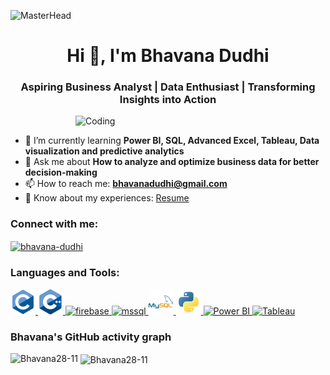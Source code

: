 ![MasterHead](https://user-images.githubusercontent.com/74038190/241765440-80728820-e06b-4f96-9c9e-9df46f0cc0a5.gif)

<h1 align="center">Hi 👋, I'm Bhavana Dudhi</h1>
<h3 align="center">Aspiring Business Analyst | Data Enthusiast | Transforming Insights into Action</h3>
<img align="right" alt="Coding" width="400" src="https://user-images.githubusercontent.com/74038190/221352975-94759904-aa4c-4032-a8ab-b546efb9c478.gif">

<br> <!-- Line break for spacing -->

- 🌱 I’m currently learning **Power BI, SQL, Advanced Excel, Tableau, Data visualization and predictive analytics**
- 💬 Ask me about **How to analyze and optimize business data for better decision-making**
- 📫 How to reach me: **bhavanadudhi@gmail.com**
- 📄 Know about my experiences: [Resume](https://drive.google.com/file/d/1kphIxQOI3UtJ_YJ533gduEQdp623jwpk/view?usp=drive_link)

<h3 align="left">Connect with me:</h3>
<p align="left">
  <a href="https://linkedin.com/in/bhavana-dudhi" target="blank">
    <img align="center" src="https://raw.githubusercontent.com/rahuldkjain/github-profile-readme-generator/master/src/images/icons/Social/linked-in-alt.svg" alt="bhavana-dudhi" height="30" width="40" />
  </a>
</p>

<h3 align="left">Languages and Tools:</h3>
<p align="left"> 
  <a href="https://www.cprogramming.com/" target="_blank" rel="noreferrer"> 
    <img src="https://raw.githubusercontent.com/devicons/devicon/master/icons/c/c-original.svg" alt="c" width="40" height="40"/> 
  </a> 
  <a href="https://www.w3schools.com/cpp/" target="_blank" rel="noreferrer"> 
    <img src="https://raw.githubusercontent.com/devicons/devicon/master/icons/cplusplus/cplusplus-original.svg" alt="cplusplus" width="40" height="40"/> 
  </a> 
  <a href="https://firebase.google.com/" target="_blank" rel="noreferrer"> 
    <img src="https://www.vectorlogo.zone/logos/firebase/firebase-icon.svg" alt="firebase" width="40" height="40"/> 
  </a> 
  <a href="https://www.microsoft.com/en-us/sql-server" target="_blank" rel="noreferrer"> 
    <img src="https://www.svgrepo.com/show/303229/microsoft-sql-server-logo.svg" alt="mssql" width="40" height="40"/> 
  </a> 
  <a href="https://www.mysql.com/" target="_blank" rel="noreferrer"> 
    <img src="https://raw.githubusercontent.com/devicons/devicon/master/icons/mysql/mysql-original-wordmark.svg" alt="mysql" width="40" height="40"/> 
  </a> 
  <a href="https://www.python.org" target="_blank" rel="noreferrer"> 
    <img src="https://raw.githubusercontent.com/devicons/devicon/master/icons/python/python-original.svg" alt="python" width="40" height="40"/> 
  </a> 
  <a href="https://powerbi.microsoft.com/" target="_blank" rel="noreferrer"> 
    <img src="https://www.vectorlogo.zone/logos/microsoft_powerbi/microsoft_powerbi-icon.svg" alt="Power BI" width="40" height="40"/> 
  </a> 
  <a href="https://www.tableau.com/" target="_blank" rel="noreferrer"> 
    <img src="https://upload.wikimedia.org/wikipedia/commons/4/4b/Tableau_Logo.png" alt="Tableau" width="40" height="40"/> 
  </a> 
  </a> 
</p>

<h3>Bhavana's GitHub activity graph</h3>


<p><img align="left" src="https://github-readme-stats.vercel.app/api/top-langs?username=Bhavana28-11&show_icons=true&locale=en&layout=compact&theme=tokyonight" alt="Bhavana28-11" /></p>

<p>&nbsp;<img align="center" src="https://github-readme-stats.vercel.app/api?username=Bhavana28-11&show_icons=true&locale=en&theme=tokyonight" alt="Bhavana28-11" /></p>



